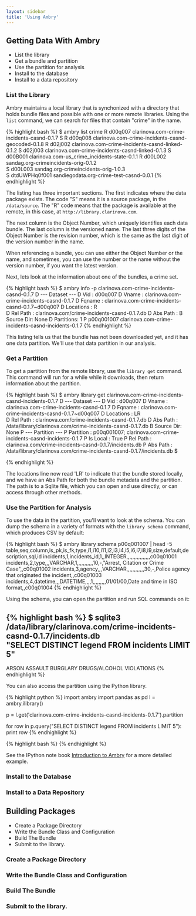 ```yaml
---
layout: sidebar
title: 'Using Ambry'
---
```


## Getting Data With Ambry

* List the library
* Get a bundle and partition
* Use the partition for analysis
* Install to the database
* Install to a data repository

### List the Library

Ambry maintains a local library that is synchonized with a directory that holds bundle files and possible with one or more remote libraries. Using the `list` command, we can search for files that contain "crime" in the name. 

{% highlight bash %}
$ ambry list crime
   R  d00q007        clarinova.com-crime-incidents-casnd-0.1.7
 S R  d00q008        clarinova.com-crime-incidents-casnd-geocoded-0.1.8
   R  d02j002        clarinova.com-crime-incidents-casnd-linked-0.1.2
 S    d02j003        clarinova.com-crime-incidents-casnd-linked-0.1.3
 S    d00B001        clarinova.com-us_crime_incidents-state-0.1.1
   R  d00L002        sandag.org-crimeincidents-orig-0.1.2    
 S    d00L003        sandag.org-crimeincidents-orig-1.0.3    
 S    dtdUWPHq0f001  sandiegodata.org-crime-test-casnd-0.0.1 
{% endhighlight %}

The listing has three important sections. The first indicates where the data package exists. The code "S" means it is a source package, in the `/data/source`. The "R" code means that the package is available at the remote, in this case, at `http://library.clarinova.com`.

The next column is the Object Number, which uniquely identifies each data bundle. The last column is the versioned name. The last three digits of the Object Number is the revision number, which is the same as the last digit of the version number in the name. 

When referencing a bundle, you can use either the Object Number or the name, and sometimes, you can use the number or the name without the version number, if you want the latest version. 

Next, lets look at the information about one of the bundles, a crime set. 

{% highlight bash %}
$ ambry info -p clarinova.com-crime-incidents-casnd-0.1.7
D --- Dataset ---
D Vid       : d00q007
D Vname     : clarinova.com-crime-incidents-casnd-0.1.7
D Fqname    : clarinova.com-crime-incidents-casnd-0.1.7~d00q007
D Locations :    R  
D Rel Path  : clarinova.com/crime-incidents-casnd-0.1.7.db
D Abs Path  : 
B Source Dir: None
D Partitions: 1
P p00q001007      clarinova.com-crime-incidents-casnd-incidents-0.1.7
{% endhighlight %}

This listing tells us that the bundle has not been downloaded yet, and it has one data partition. We'll use that data partition in our analysis. 

### Get a Partition

To get a partition from the remote library, use the `library get` command. This command will run for a while while it downloads, then return information about the partition. 

{% highlight bash %}
$ ambry library get clarinova.com-crime-incidents-casnd-incidents-0.1.7
D --- Dataset ---
D Vid       : d00q007
D Vname     : clarinova.com-crime-incidents-casnd-0.1.7
D Fqname    : clarinova.com-crime-incidents-casnd-0.1.7~d00q007
D Locations :   LR  
D Rel Path  : clarinova.com/crime-incidents-casnd-0.1.7.db
D Abs Path  : /data/library/clarinova.com/crime-incidents-casnd-0.1.7.db
B Source Dir: None
P --- Partition ---
P Partition : p00q001007; clarinova.com-crime-incidents-casnd-incidents-0.1.7
P Is Local  : True
P Rel Path  : clarinova.com/crime-incidents-casnd-0.1.7/incidents.db
P Abs Path  : /data/library/clarinova.com/crime-incidents-casnd-0.1.7/incidents.db
$ 

{% endhighlight %}

The locations line now read 'LR' to indicate that the bundle stored locally, and we have an Abs Path for both the bundle metadata and the partition. The path is to a Sqlite file, which you can open and use directly, or can access through other methods. 

### Use the Partition for Analysis

To use the data in the partition, you'll want to look at the schema. You can dump the schema in a variety of formats with the `library schema` command, which produces CSV by default: 

{% highlight bash %}
$ ambry library schema p00q001007 | head -5
table,seq,column,is_pk,is_fk,type,i1,i10,i11,i2,i3,i4,i5,i6,i7,i8,i9,size,default,description,sql,id
incidents,1,incidents_id,1,,INTEGER,,,,,,,,,,,,,,,,c00q01001
incidents,2,type,,,VARCHAR,1,,,,,,,,,,,10,-,"Arrest, Citation or Crime Case",,c00q01002
incidents,3,agency,,,VARCHAR,,,,,,,,,,,,30,-,Police agency that originated the incident,,c00q01003
incidents,4,datetime,,,DATETIME,,,,1,,,,,,,,,01/01/00,Date and time in ISO format,,c00q01004
{% endhighlight %}

Using the schema, you can open the partition and run SQL commands on it: 

{% highlight bash %}
$ sqlite3 /data/library/clarinova.com/crime-incidents-casnd-0.1.7/incidents.db \
    "SELECT DISTINCT legend FROM incidents LIMIT 5"
-
ARSON
ASSAULT
BURGLARY
DRUGS/ALCOHOL VIOLATIONS
{% endhighlight %}

You can also access the partition using the Python library. 

{% highlight python  %}
import ambry
import pandas as pd
l = ambry.ilibrary()

p = l.get('clarinova.com-crime-incidents-casnd-incidents-0.1.7').partition

for row in p.query("SELECT DISTINCT legend FROM incidents LIMIT 5"):
    print row
{% endhighlight %}


{% highlight bash %}
{% endhighlight %}

See the IPython note book [Introduction to Ambry](/notebooks/tutorial/Ambry_Introduction.html) for a more detailed example. 


### Install to the Database

### Install to a Data Repository


## Building Packages

* Create a Package Directory
* Write the Bundle Class and Configuration
* Build The Bundle
* Submit to the library. 


### Create a Package Directory

### Write the Bundle Class and Configuration

### Build The Bundle

### Submit to the library. 